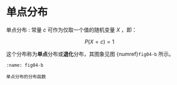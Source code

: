 #  单点分布

单点分布
: 常量 $c$ 可作为仅取一个值的随机变量 $X$ ，即：

$$
P(X = c) = 1
$$

这个分布称为**单点**分布或**退化**分布，其图象见图 {numref}`fig04-b` 所示。


```{figure} /fig/Chap4_cdf_of_degenerate_distribution.png
:name: fig04-b

单点分布的分布函数
```








